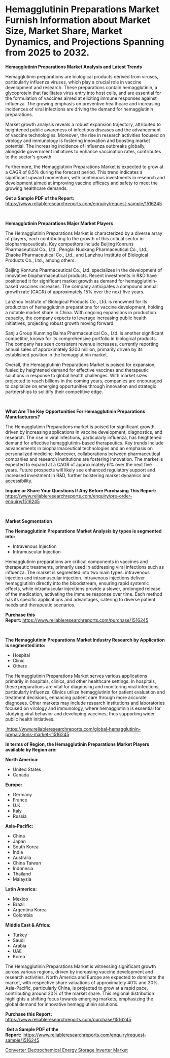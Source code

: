 <p><h1>Hemagglutinin Preparations Market Furnish Information about Market Size, Market Share, Market Dynamics, and Projections Spanning from 2025 to 2032.</h1></p><p><strong>Hemagglutinin Preparations Market Analysis and Latest Trends</strong></p>
<p><p>Hemagglutinin preparations are biological products derived from viruses, particularly influenza viruses, which play a crucial role in vaccine development and research. These preparations contain hemagglutinin, a glycoprotein that facilitates virus entry into host cells, and are essential for the formulation of vaccines aimed at eliciting immune responses against influenza. The growing emphasis on preventive healthcare and increasing incidences of viral infections are driving the demand for hemagglutinin preparations.</p><p>Market growth analysis reveals a robust expansion trajectory, attributed to heightened public awareness of infectious diseases and the advancement of vaccine technologies. Moreover, the rise in research activities focused on virology and immunology is fostering innovation and boosting market potential. The increasing incidence of influenza outbreaks globally, alongside government initiatives to enhance vaccination rates, contributes to the sector's growth.</p><p>Furthermore, the Hemagglutinin Preparations Market is expected to grow at a CAGR of 8.5% during the forecast period. This trend indicates a significant upward momentum, with continuous investments in research and development aimed at improving vaccine efficacy and safety to meet the growing healthcare demands.</p></p>
<p><strong>Get a Sample PDF of the Report:&nbsp;</strong> <a href="https://www.reliableresearchreports.com/enquiry/request-sample/1516245?utm_campaign=2219&utm_medium=2&utm_source=Github&utm_content=ia&utm_term=29032025&utm_id=hemagglutinin-preparations">https://www.reliableresearchreports.com/enquiry/request-sample/1516245</a></p>
<p>&nbsp;</p>
<p><strong>Hemagglutinin Preparations Major Market Players</strong></p>
<p><p>The Hemagglutinin Preparations Market is characterized by a diverse array of players, each contributing to the growth of this critical sector in biopharmaceuticals. Key competitors include Beijing Konruns Pharmaceutical Co., Ltd., Penglai Nuokang Pharmaceutical Co., Ltd., Zhaoke Pharmaceutical Co., Ltd., and Lanzhou Institute of Biological Products Co., Ltd., among others.</p><p>Beijing Konruns Pharmaceutical Co., Ltd. specializes in the development of innovative biopharmaceutical products. Recent investments in R&D have positioned it for significant market growth as demand for hemagglutinin-based vaccines increases. The company anticipates a compound annual growth rate (CAGR) of approximately 15% over the next five years.</p><p>Lanzhou Institute of Biological Products Co., Ltd. is renowned for its production of hemagglutinin preparations for vaccine development, holding a notable market share in China. With ongoing expansions in production capacity, the company expects to leverage increasing public health initiatives, projecting robust growth moving forward.</p><p>Sanjiu Group Kunming Baima Pharmaceutical Co., Ltd. is another significant competitor, known for its comprehensive portfolio in biological products. The company has seen consistent revenue increases, currently reporting annual sales of approximately $200 million, primarily driven by its established position in the hemagglutinin market.</p><p>Overall, the Hemagglutinin Preparations Market is poised for expansion, fueled by heightened demand for effective vaccines and therapeutic solutions in response to global health challenges. With market sizes projected to reach billions in the coming years, companies are encouraged to capitalize on emerging opportunities through innovation and strategic partnerships to solidify their competitive edge.</p></p>
<p>&nbsp;</p>
<p><strong>What Are The Key Opportunities For Hemagglutinin Preparations Manufacturers?</strong></p>
<p><p>The Hemagglutinin Preparations market is poised for significant growth, driven by increasing applications in vaccine development, diagnostics, and research. The rise in viral infections, particularly influenza, has heightened demand for effective hemagglutinin-based therapeutics. Key trends include advancements in biopharmaceutical technologies and an emphasis on personalized medicine. Moreover, collaborations between pharmaceutical companies and research institutions are fostering innovation. The market is expected to expand at a CAGR of approximately 6% over the next five years. Future prospects will likely see enhanced regulatory support and increased investment in R&D, further bolstering market dynamics and accessibility.</p></p>
<p><strong>Inquire or Share Your Questions If Any Before Purchasing This Report:</strong> <a href="https://www.reliableresearchreports.com/enquiry/pre-order-enquiry/1516245?utm_campaign=2219&utm_medium=2&utm_source=Github&utm_content=ia&utm_term=29032025&utm_id=hemagglutinin-preparations">https://www.reliableresearchreports.com/enquiry/pre-order-enquiry/1516245</a></p>
<p>&nbsp;</p>
<p><strong>Market Segmentation</strong></p>
<p><strong>The Hemagglutinin Preparations Market Analysis by types is segmented into:</strong></p>
<p><ul><li>Intravenous Injection</li><li>Intramuscular Injection</li></ul></p>
<p><p>Hemagglutinin preparations are critical components in vaccines and therapeutic treatments, primarily used in addressing viral infections such as influenza. The market is segmented into two main types: intravenous injection and intramuscular injection. Intravenous injections deliver hemagglutinin directly into the bloodstream, ensuring rapid systemic effects, while intramuscular injections provide a slower, prolonged release of the medication, activating the immune response over time. Each method has its specific applications and advantages, catering to diverse patient needs and therapeutic scenarios.</p></p>
<p><strong>Purchase this Report:&nbsp;</strong><a href="https://www.reliableresearchreports.com/purchase/1516245?utm_campaign=2219&utm_medium=2&utm_source=Github&utm_content=ia&utm_term=29032025&utm_id=hemagglutinin-preparations">https://www.reliableresearchreports.com/purchase/1516245</a></p>
<p>&nbsp;</p>
<p><strong>The Hemagglutinin Preparations Market Industry Research by Application is segmented into:</strong></p>
<p><ul><li>Hospital</li><li>Clinic</li><li>Others</li></ul></p>
<p><p>The Hemagglutinin Preparations Market serves various applications primarily in hospitals, clinics, and other healthcare settings. In hospitals, these preparations are vital for diagnosing and monitoring viral infections, particularly influenza. Clinics utilize hemagglutinin for patient evaluation and treatment decisions, enhancing patient care through more accurate diagnoses. Other markets may include research institutions and laboratories focused on virology and immunology, where hemagglutinin is essential for studying viral behavior and developing vaccines, thus supporting wider public health initiatives.</p></p>
<p><a href="https://www.reliableresearchreports.com/global-hemagglutinin-preparations-market-r1516245?utm_campaign=2219&utm_medium=2&utm_source=Github&utm_content=ia&utm_term=29032025&utm_id=hemagglutinin-preparations">&nbsp;https://www.reliableresearchreports.com/global-hemagglutinin-preparations-market-r1516245</a></p>
<p><strong>In terms of Region, the Hemagglutinin Preparations Market Players available by Region are:</strong></p>
<p>
    <p> <strong> North America: </strong>
        <ul>
            <li>United States</li>
            <li>Canada</li>
        </ul>
        </p> 
    <p> <strong> Europe: </strong>
        <ul>
            <li>Germany</li>
            <li>France</li>
            <li>U.K.</li>
            <li>Italy</li>
            <li>Russia</li>
        </ul>
        </p> 
    <p> <strong> Asia-Pacific: </strong>
        <ul>
            <li>China</li>
            <li>Japan</li>
            <li>South Korea</li>
            <li>India</li>
            <li>Australia</li>
            <li>China Taiwan</li>
            <li>Indonesia</li>
            <li>Thailand</li>
            <li>Malaysia</li>
        </ul>
        </p> 
    <p> <strong> Latin America: </strong>
        <ul>
            <li>Mexico</li>
            <li>Brazil</li>
            <li>Argentina Korea</li>
            <li>Colombia</li>
        </ul>
        </p> 
    <p> <strong> Middle East & Africa: </strong>
        <ul>
            <li>Turkey</li>
            <li>Saudi</li>
            <li>Arabia</li>
            <li>UAE</li>
            <li>Korea</li>
        </ul>
    </p>
    </p>
<p><p>The Hemagglutinin Preparations Market is witnessing significant growth across various regions, driven by increasing vaccine development and research activities. North America and Europe are expected to dominate the market, with respective share valuations of approximately 40% and 30%. Asia-Pacific, particularly China, is projected to grow at a rapid pace, contributing around 20% of the market share. This regional distribution highlights a shifting focus towards emerging markets, emphasizing the global demand for innovative hemagglutinin solutions.</p></p>
<p><strong>Purchase this Report: </strong><a href="https://www.reliableresearchreports.com/purchase/1516245?utm_campaign=2219&utm_medium=2&utm_source=Github&utm_content=ia&utm_term=29032025&utm_id=hemagglutinin-preparations">https://www.reliableresearchreports.com/purchase/1516245</a></p>
<p>&nbsp;<strong>Get a Sample PDF of the Report:&nbsp;&nbsp;</strong><a href="https://www.reliableresearchreports.com/enquiry/request-sample/1516245?utm_campaign=2219&utm_medium=2&utm_source=Github&utm_content=ia&utm_term=29032025&utm_id=hemagglutinin-preparations">https://www.reliableresearchreports.com/enquiry/request-sample/1516245</a></p>
<p><strong></strong></p>
<p><p><a href="https://github.com/MariaWashington76/Market-Research-Report-List-2/blob/main/converter-electrochemical-energy-storage-inverter-market.md?utm_campaign=2219&utm_medium=2&utm_source=Github&utm_content=ia&utm_term=29032025&utm_id=hemagglutinin-preparations">Converter Electrochemical Energy Storage Inverter Market</a></p></p>